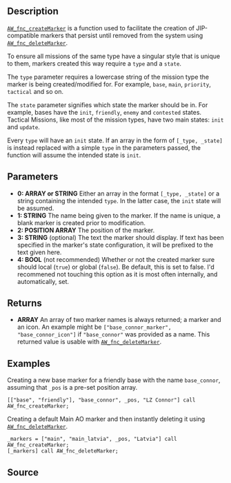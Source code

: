 ## Description

[`AW_fnc_createMarker`](/Functions/Markers/createMarker) is a function used to facilitate the creation of JIP-compatible markers that persist until removed from the system using [`AW_fnc_deleteMarker`](/Functions/Markers/deleteMarker).

To ensure all missions of the same type have a singular style that is unique to them, markers created this way require a `type` and a `state`.

The `type` parameter requires a lowercase string of the mission type the marker is being created/modified for. For example, `base`, `main`, `priority`, `tactical` and so on.

The `state` parameter signifies which state the marker should be in. For example, bases have the `init`, `friendly`, `enemy` and `contested` states. Tactical Missions, like most of the mission types, have two main states: `init` and `update`.

Every `type` will have an `init` state. If an array in the form of `[_type, _state]` is instead replaced with a simple `type` in the parameters passed, the function will assume the intended state is `init`.

## Parameters

* **0: ARRAY or STRING**
Either an array in the format `[_type, _state]` or a string containing the intended `type`. In the latter case, the `init` state will be assumed.
* **1: STRING**
The name being given to the marker. If the name is unique, a blank marker is created prior to modification.
* **2: POSITION ARRAY**
The position of the marker.
* **3: STRING** (optional)
The text the marker should display. If text has been specified in the marker's state configuration, it will be prefixed to the text given here.
* **4: BOOL** (not recommended)
Whether or not the created marker sure should local (`true`) or global (`false`). Be default, this is set to false. I'd recommened not touching this option as it is most often internally, and automatically, set.

## Returns

* **ARRAY**
An array of two marker names is always returned; a marker and an icon. An example might be `["base_connor_marker", "base_connor_icon"]` if `"base_connor"` was provided as a name. This returned value is usable with [`AW_fnc_deleteMarker`](/Functions/Markers/deleteMarker).

## Examples

Creating a new base marker for a friendly base with the name `base_connor`, assuming that `_pos` is a pre-set position array.

```sqf
[["base", "friendly"], "base_connor", _pos, "LZ Connor"] call AW_fnc_createMarker;
```

Creating a default Main AO marker and then instantly deleting it using [`AW_fnc_deleteMarker`](/Functions/Markers/deleteMarker).

```sqf
_markers = ["main", "main_latvia", _pos, "Latvia"] call AW_fnc_createMarker;
[_markers] call AW_fnc_deleteMarker;
```

## Source

<script src="http://gist-it.appspot.com/https://github.com/jpwilliams/I-A-3/blob/master/functions/markers/fn_createMarker.sqf?footer=0">
</script>